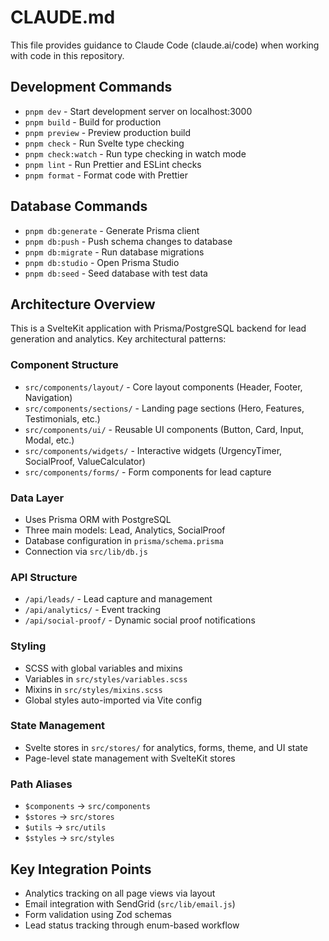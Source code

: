 # CLAUDE.md

This file provides guidance to Claude Code (claude.ai/code) when working with code in this repository.

## Development Commands

- `pnpm dev` - Start development server on localhost:3000
- `pnpm build` - Build for production
- `pnpm preview` - Preview production build
- `pnpm check` - Run Svelte type checking 
- `pnpm check:watch` - Run type checking in watch mode
- `pnpm lint` - Run Prettier and ESLint checks
- `pnpm format` - Format code with Prettier

## Database Commands

- `pnpm db:generate` - Generate Prisma client
- `pnpm db:push` - Push schema changes to database
- `pnpm db:migrate` - Run database migrations
- `pnpm db:studio` - Open Prisma Studio
- `pnpm db:seed` - Seed database with test data

## Architecture Overview

This is a SvelteKit application with Prisma/PostgreSQL backend for lead generation and analytics. Key architectural patterns:

### Component Structure
- `src/components/layout/` - Core layout components (Header, Footer, Navigation)
- `src/components/sections/` - Landing page sections (Hero, Features, Testimonials, etc.)
- `src/components/ui/` - Reusable UI components (Button, Card, Input, Modal, etc.)
- `src/components/widgets/` - Interactive widgets (UrgencyTimer, SocialProof, ValueCalculator)
- `src/components/forms/` - Form components for lead capture

### Data Layer
- Uses Prisma ORM with PostgreSQL
- Three main models: Lead, Analytics, SocialProof
- Database configuration in `prisma/schema.prisma`
- Connection via `src/lib/db.js`

### API Structure
- `/api/leads/` - Lead capture and management
- `/api/analytics/` - Event tracking
- `/api/social-proof/` - Dynamic social proof notifications

### Styling
- SCSS with global variables and mixins
- Variables in `src/styles/variables.scss`
- Mixins in `src/styles/mixins.scss`
- Global styles auto-imported via Vite config

### State Management
- Svelte stores in `src/stores/` for analytics, forms, theme, and UI state
- Page-level state management with SvelteKit stores

### Path Aliases
- `$components` → `src/components`
- `$stores` → `src/stores`
- `$utils` → `src/utils`
- `$styles` → `src/styles`

## Key Integration Points

- Analytics tracking on all page views via layout
- Email integration with SendGrid (`src/lib/email.js`)
- Form validation using Zod schemas
- Lead status tracking through enum-based workflow